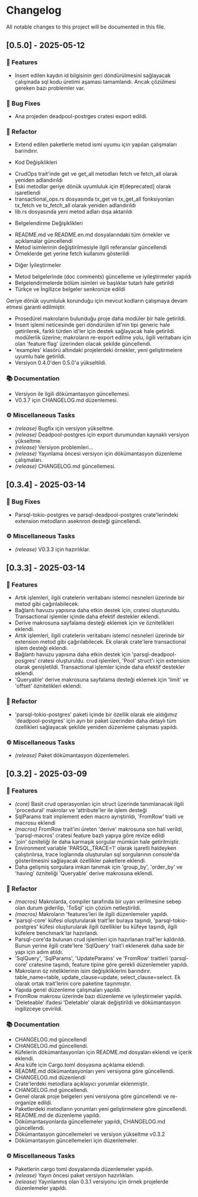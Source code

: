 # Changelog

All notable changes to this project will be documented in this file.

## [0.5.0] - 2025-05-12

### 🚀 Features

- Insert edilen kaydın id bilgisinin geri döndürülmesini sağlayacak çalışmada sql kodu üretimi aşaması tamamlandı. Ancak çözülmesi gereken bazı problemler var.

### 🐛 Bug Fixes

- Ana projeden deadpool-postrges cratesi export edildi.

### 🚜 Refactor

- Extend edilen paketlerle metod ismi uyumu için yapılan çalışmaları barındırır.

* Kod Değişiklikleri

- CrudOps trait'inde get ve get_all metodları fetch ve fetch_all olarak yeniden adlandırıldı
- Eski metodlar geriye dönük uyumluluk için #[deprecated] olarak işaretlendi
- transactional_ops.rs dosyasında tx_get ve tx_get_all fonksiyonları tx_fetch ve tx_fetch_all olarak yeniden adlandırıldı
- lib.rs dosyasında yeni metod adları dışa aktarıldı

* Belgelendirme Değişiklikleri

- README.md ve README.en.md dosyalarındaki tüm örnekler ve açıklamalar güncellendi
- Metod isimlerinin değiştirilmesiyle ilgili referanslar güncellendi
- Örneklerde get yerine fetch kullanımı gösterildi

* Diğer İyileştirmeler

- Metod belgelerinde (doc comments) güncelleme ve iyileştirmeler yapıldı
- Belgelendirmelerde bölüm isimleri ve başlıklar tutarlı hale getirildi
- Türkçe ve İngilizce belgeler senkronize edildi

Geriye dönük uyumluluk korunduğu için mevcut kodların çalışmaya devam etmesi garanti edilmiştir.
- Prosedürel makroların bulunduğu proje daha modüler bir hale getirildi.
- Insert işlemi neticesinde geri döndürülen id'nin tipi generic hale getirilerek, farklı türden id'ler için destek sağlayacak hale getirildi. modülerlik üzerine; makroların re-export edilme yolu, ilgili veritabanı için olan 'feature flag' üzerinden olacak şekilde güncellendi.
- 'examples' klasörü altındaki projelerdeki örnekler, yeni geliştirmelere uyumlu hale getirildi.
- Versiyon 0.4.0'den 0.5.0'a yükseltildi.

### 📚 Documentation

- Versiyon ile ilgili dökümantasyon güncellemesi.
- V0.3.7 için CHANGELOG.md düzenlemesi.

### ⚙️ Miscellaneous Tasks

- *(release)* Bugfix için versiyon yükseltme.
- *(release)* Deadpool-postgres için export durumundan kaynaklı versiyon yükseltme.
- *(release)* Versiyon problemleri...
- *(release)* Yayınlama öncesi versiyon için dökümantasyon düzenleme çalışmaları.
- *(release)* CHANGELOG.md güncellemesi.

## [0.3.4] - 2025-03-14

### 🐛 Bug Fixes

- Parsql-tokio-postgres ve parsql-deadpool-postgres crate'lerindeki extension metodların aseknron desteği güncellendi.

### ⚙️ Miscellaneous Tasks

- *(release)* V0.3.3 için hazırlıklar.

## [0.3.3] - 2025-03-14

### 🚀 Features

- Artık  işlemleri, ilgili cratelerin veritabanı istemci nesneleri üzerinde bir  metod gibi çağırılabilecek.
- Bağlantı havuzu yapısına daha etkin destek için,  cratesi oluşturuldu. Transactional işlemler içinde daha efektif destekler eklendi.
- Derive makrosuna sayfalama desteği eklemek için  ve  öznitelikleri eklendi.
- Artık  işlemleri, ilgili cratelerin veritabanı istemci nesneleri üzerinde bir extension metod gibi çağırılabilecek. Ek olarak crate'lere transactional işlem desteği eklendi.
- Bağlantı havuzu yapısına daha etkin destek için 'parsql-deadpool-posgres' cratesi oluşturuldu. crud işlemleri, 'Pool' struct'ı için extension olarak genişletildi. Transactional işlemler içinde daha efektif destekler eklendi.
- 'Queryable' derive makrosuna sayfalama desteği eklemek için 'limit' ve 'offset' öznitelikleri eklendi.

### 🚜 Refactor

- 'parsql-tokio-postgres' paketi içinde bir özellik olarak ele aldığımız 'deadpool-postgres' için ayrı bir paket üzerinden daha detaylı tüm özellikleri sağlayacak şekilde yeniden düzenleme çalışması yapıldı.

### ⚙️ Miscellaneous Tasks

- *(release)* Paket dökümantasyon düzenlemeleri.

## [0.3.2] - 2025-03-09

### 🚀 Features

- *(core)* Basit crud operasyonları için struct üzerinde tanımlanacak ilgili 'procedural' makrolar ve 'attribute'ler ile işlem desteği
- SqlParams trait implement eden macro ayrıştırıldı, 'FromRow' traiti ve macrosu eklendi
- *(macros)* FromRow trait'ini üreten 'derive' makrosuna son hali verildi, 'parsql-macros' cratesi feature bazlı yapıya göre revize edildi
- 'join' özniteliği ile daha karmaşık sorgular mümkün hale getirilmiştir.
- Environment variable 'PARSQL_TRACE=1' olarak işaretli haldeyken çalıştırılırsa, trace loglarında oluşturulan sql sorgularının console'da gösterilmesini sağlayacak özellikler paketlere eklendi.
- Daha gelişmiş sorgulara imkan tanımak için 'group_by', 'order_by' ve 'having' özniteliği 'Queryable' derive makrosuna eklendi.

### 🚜 Refactor

- *(macros)* Makrolarda, compiler tarafında bir uyarı verilmesine sebep olan durum giderilip, 'ToSql' için çözüm netleştirildi.
- *(macros)* Makroların 'features'leri ile ilgili düzenlemeler yapıldı.
- 'parsql-core' küfesi oluşturularak trait'ler buraya taşındı, 'parsql-tokio-postgres' küfesi oluşturularak ilgili özellikler bu küfeye taşındı, ilgili küfelere benchmark'lar hazırlandı.
- Parsql-core'da bulunan crud işlemleri için hazırlanan trait'ler kaldırıldı. Bunun yerine ilgili crate'lere 'SqlQuery' trait'i eklenerek daha sade bir yapı için adım atıldı.
- 'SqlQuery', 'SqlParams', 'UpdateParams' ve 'FromRow' traitleri 'parsql-core' cratesine taşındı, feature tipine göre gerekli düzenlemeler yapıldı.
- Makroların öz niteliklerinin isim değişikliklerini barındırır. table_name=table, update_clause=update, select_clause=select. Ek olarak ortak trait'lerini core paketine taşınmıştır.
- Yapıda genel düzenleme çalışmaları yapıldı.
- FromRow makrosu üzerinde bazı düzenleme ve iyileştirmeler yapıldı.
- 'Deleteable' ifadesi 'Deletable' olarak değiştirildi ve dökümantasyon ingilizceye çevirildi.

### 📚 Documentation

- CHANGELOG.md güncellendi
- CHANGELOG.md güncellendi.
- Küfelerin dökümantasyonları için README.md dosyaları eklendi ve içerik eklendi.
- Ana küfe için Cargo.toml dosyasına açıklama eklendi.
- README.md dökümantasyonları yeni versiyona göre güncellendi.
- CHANGELOG.md düzenlendi
- Crate'lerdeki metodlara açıklayıcı yorumlar eklenmiştir.
- CHANGELOG.md güncellendi.
- Genel olarak proje belgeleri yeni versiyona göre güncellendi ve re-organize edildi.
- Paketlerdeki metodların yorumları yeni geliştirmelere göre güncellendi.
- README.md de düzenleme yapıldı.
- Dökümantasyonlarda güncellemeler yapıldı, CHANGELOG.md güncellendi.
- Dökümantasyon güncellemeleri ve versiyon yükseltme v0.3.2
- Dökümantasyon güncellemeleri için düzenlemeler.

### ⚙️ Miscellaneous Tasks

- Paketlerin cargo toml dosyalarında düzenlemeler yapıldı.
- *(release)* Yayın öncesi paket versiyon hazırlıkları.
- *(release)* Yayınlanmış olan 0.3.1 versiyonu için örnek projelerde düzenlemeler yapıldı.

<!-- generated by git-cliff -->
